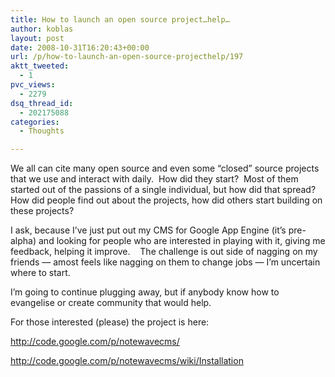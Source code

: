 ```yaml
---
title: How to launch an open source project…help…
author: koblas
layout: post
date: 2008-10-31T16:20:43+00:00
url: /p/how-to-launch-an-open-source-projecthelp/197
aktt_tweeted:
  - 1
pvc_views:
  - 2279
dsq_thread_id:
  - 202175088
categories:
  - Thoughts

---
```

We all can cite many open source and even some &#8220;closed&#8221; source projects that we use and interact with daily.  How did they start?  Most of them started out of the passions of a single individual, but how did that spread?  How did people find out about the projects, how did others start building on these projects?

I ask, because I&#8217;ve just put out my CMS for Google App Engine (it&#8217;s pre-alpha) and looking for people who are interested in playing with it, giving me feedback, helping it improve.    The challenge is out side of nagging on my friends &#8212; amost feels like nagging on them to change jobs &#8212; I&#8217;m uncertain where to start.

I&#8217;m going to continue plugging away, but if anybody know how to evangelise or create community that would help.

For those interested (please) the project is here:

<http://code.google.com/p/notewavecms/>

<http://code.google.com/p/notewavecms/wiki/Installation>
